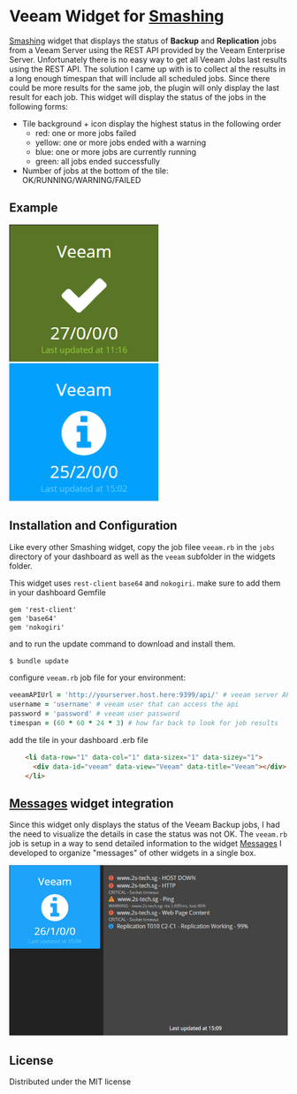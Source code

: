 # Veeam Widget for [Smashing](https://smashing.github.io)

[Smashing](https://smashing.github.io) widget that displays the status of **Backup** and **Replication** jobs from a Veeam Server using the REST API provided by the Veeam Enterprise Server.
Unfortunately there is no easy way to get all Veeam Jobs last results using the REST API. The solution I came up with is to collect al the results in a long enough timespan that will include all scheduled jobs. Since there could be more results for the same job, the plugin will only display the last result for each job.
This widget will display the status of the jobs in the following forms:

* Tile background + icon display the highest status in the following order
  * red: one or more jobs failed
  * yellow: one or more jobs ended with a warning
  * blue: one or more jobs are currently running
  * green: all jobs ended successfully
* Number of jobs at the bottom of the tile: OK/RUNNING/WARNING/FAILED

## Example

![veeam ok](https://raw.githubusercontent.com/lucapxl/smashing_widget_veeam/master/images/veeam-ok.png)
![veeam-info](https://raw.githubusercontent.com/lucapxl/smashing_widget_veeam/master/images/veeam-info.png)

## Installation and Configuration

Like every other Smashing widget, copy the job filee `veeam.rb` in the `jobs` directory of your dashboard as well as the `veeam` subfolder in the widgets folder.

This widget uses `rest-client` `base64` and `nokogiri`. make sure to add them in your dashboard Gemfile

```Gemfile
gem 'rest-client'
gem 'base64'
gem 'nokogiri'
```

and to run the update command to download and install them.

```bash
$ bundle update
```

configure `veeam.rb` job file for your environment:

```ruby
veeamAPIUrl = 'http://yourserver.host.here:9399/api/' # veeam server API url
username = 'username' # veeam user that can access the api
password = 'password' # veeam user password
timespan = (60 * 60 * 24 * 3) # how far back to look for job results
```

add the tile in your dashboard .erb file

```html
    <li data-row="1" data-col="1" data-sizex="1" data-sizey="1">
      <div data-id="veeam" data-view="Veeam" data-title="Veeam"></div>
    </li>
```

## [Messages](https://github.com/lucapxl/smashing_widget_messages) widget integration

Since this widget only displays the status of the Veeam Backup jobs, I had the need to visualize the details in case the status was not OK. The `veeam.rb` job is setup in a way to send detailed information to the widget [Messages](https://github.com/lucapxl/smashing_widget_messages) I developed to organize "messages" of other widgets in a single box.

![messages integration](https://raw.githubusercontent.com/lucapxl/smashing_widget_veeam/master/images/messages-1.png)

## License

Distributed under the MIT license
